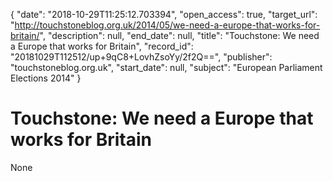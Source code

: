 {
  "date": "2018-10-29T11:25:12.703394", 
  "open_access": true, 
  "target_url": "http://touchstoneblog.org.uk/2014/05/we-need-a-europe-that-works-for-britain/", 
  "description": null, 
  "end_date": null, 
  "title": "Touchstone: We need a Europe that works for Britain", 
  "record_id": "20181029T112512/up+9qC8+LovhZsoYy/2f2Q==", 
  "publisher": "touchstoneblog.org.uk", 
  "start_date": null, 
  "subject": "European Parliament Elections 2014"
}

# Touchstone: We need a Europe that works for Britain

None
